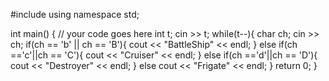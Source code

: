 #include <iostream>
using namespace std;

int main() {
	// your code goes here
	int t; cin >> t;
	while(t--){
	    char ch;
	    cin >> ch;
	    if(ch == 'b' || ch == 'B'){
	       cout << "BattleShip" << endl;
	    }
	    else if(ch =='c'||ch == 'C'){
	        cout << "Cruiser" << endl;
	    }
	    else if(ch =='d'||ch == 'D'){
	        cout << "Destroyer" << endl;
	    }
	    else cout << "Frigate" << endl;
	} 
	return 0;
}
